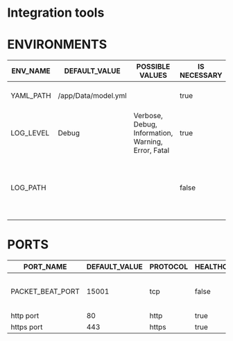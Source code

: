 # Integration tools
# ENVIRONMENTS
|ENV_NAME|DEFAULT_VALUE|POSSIBLE VALUES|IS NECESSARY|DEPENDENT VARIABLES|DESCRIPTION|
| ------ | ------ | ------ | ------ | ------ | ------ |
|YAML_PATH|/app/Data/model.yml||true|None|YAML configuration file path|
|LOG_LEVEL|Debug|Verbose, Debug, Information, Warning, Error, Fatal|true|None|Logging level|
|LOG_PATH|||false|None|FilePath for logging.If variable absent-logging into default input/output |
# PORTS
|PORT_NAME|DEFAULT_VALUE|PROTOCOL|HEALTHCHECK|HEALTHCHEK ROUTE|METRICS|METRICS ROUTE|DESCRIPTION|
| ------ | ------ | ------ | ------ | ------ | ------ | ------ | ------ |
|PACKET_BEAT_PORT|15001|tcp|false|None|false||PACKETBEAT port (if listening PACKETBEAT)|
|http port|80|http|true|/api/Monitoring/ConsulHealthCheck|true|/api/Monitoring/getMetrics|http port|
|https port|443|https|true|/api/Monitoring/ConsulHealthCheck|true|/api/Monitoring/getMetrics|https port|
